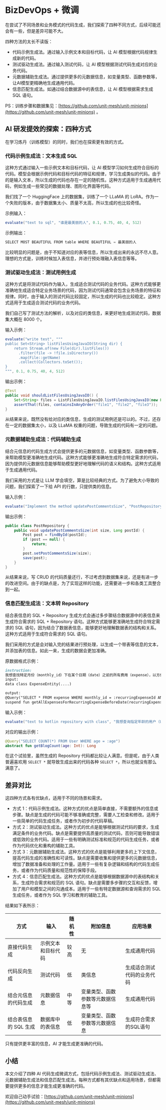 # BizDevOps + 微调

在尝试了不同场景和业务模式的代码生成，我们探索了四种不同方式，后续可能还会有一些，但是差异可能不大。

四种方法的太长不读版：

- 代码示例生成法。通过输入示例文本和目标代码，让 AI 模型根据代码规律生成新的代码。
- 测试驱动生成法。通过输入测试代码，让 AI 模型根据测试代码生成对应的业务代码。
- 元数据辅助生成法。通过提供更多的元数据信息，如变量类型、函数参数等，让AI模型更精确地生成通用代码。
- 信息匹配生成法。如通过结合数据源中的表信息，让 AI 模型根据需求生成 SQL 语句。

PS：训练步骤和数据集见：[https://github.com/unit-mesh/unit-minions](https://github.com/unit-mesh/unit-minions) 。

## AI 研发提效的探索：四种方式

在学习炼丹（训练模型）的同时，我们也在探索更有效的方式。

### 代码示例生成法：文本生成 SQL

这种方式通过输入一些示例文本和目标代码，让 AI 模型学习如何生成符合目标的代码。模型会根据示例代码和目标代码的特征和规律，学习生成类似的代码。由于的是输入文本，所以生成的代码也存在一定的随机性。这种方式适用于生成通用代码，例如生成一些常见的数据处理、图形化界面等代码。

我们找了一个 HuggingFace 上的数据集，训练了一个 LLaMA 的 LoRA。作为一个失败的版本，由于数据集太小、质量不太高，所以生成的也比较奇怪。

示例输入：

```java
evaluate("text to sql", "谁是最美丽的人", 0.1, 0.75, 40, 4, 512)
```

示例输出：

```java
SELECT MOST BEAUTIFUL FROM table WHERE BEAUTIFUL = 最美丽的人
```

比较明显的问题是，由于不知道对应的表等信息，所以生成出来的永远不尽人意。理想的方式是，训练时候加入表信息，并进行预处理融入表信息等等。

### 测试驱动生成法：测试用例生成

这种方式是将测试代码作为输入，生成适合测试代码的业务代码。这种方式能够更准确地生成适合特定业务场景的代码，因为测试代码通常会包含业务场景的特征和规律。同时，由于输入的测试代码比较固定，所以生成的代码也比较稳定。这种方式适用于生成适合测试代码的业务代码。

我们自己写了测试方法的解析，以及对应的类信息，来更好地生成测试代码，数据集大概在 8000 个。

输入示例：

```java
evaluate("write test", """
public Set<String> listFilesUsingJavaIO(String dir) {
    return Stream.of(new File(dir).listFiles())
      .filter(file -> !file.isDirectory())
      .map(File::getName)
      .collect(Collectors.toSet());
}
""", 0.1, 0.75, 40, 4, 512)
```

输出示例：

```java
@Test
public void shouldListFilesUsingJavaIO() {
    Set<String> files = ListFilesUsingJavaIO.listFilesUsingJavaIO(new File("dir"));
    assertThat(files, containsInAnyOrder("file1", "file2", "file3"));
}
```

从结果来说，既然没有给对应的类信息，生成的测试用例还是可以的。不过，还存在一定的数据集太小，以及 LLaMA 权重的问题，导致生成的代码有一定的问题。

### 元数据辅助生成法：代码辅助生成

结合元信息的代码生成方式会提供更多的元数据信息，如变量类型、函数参数等，来帮助模型更准确地生成代码。这种方式能够更准确地生成符合特定需求的代码，因为提供的元数据信息能够帮助模型更好地理解代码的语义和结构。这种方式适用于生成通用代码。

我们采用的方式是让 LLM 学会填空，算是比较经典的方式。为了避免大小导致的问题，我们探索了一下给 API 的行数，只提供类的信息。

输入示例：

```java
evaluate("Implement the method updatePostCommentsSize", "PostRepository()\n- methods: findById(Long): Optional<Post>, updatePostCommentsSize(int, Long): void, findAllByPostTopics(String): List<Post>, findDistinctByPostTopics(String): List<Post>", 0.1, 0.75, 40, 4, 512)
```

输出示例：

```java
public class PostRepository {
    public void updatePostCommentsSize(int size, Long postId) {
        Post post = findById(postId);
        if (post == null) {
            return;
        }
        post.setPostCommentsSize(size);
        save(post);
    }
}
```

从结果来说，写 CRUD 的代码质量还行，不过考虑到数据集来说，还是有进一步的改进空间。由于的缺点是，为了实现这样的功能，还需要进一步和各类工具整合到一起。

### 信息匹配生成法：文本转 Repository

结合表信息的 SQL + Repository 生成方式会通过多步骤结合数据源中的表信息来生成符合需求的 SQL + Repository 语句。这种方式能够更准确地生成符合特定需求的 SQL 语句，因为结合了数据表信息，能够更好地理解数据表的结构和关系。这种方式适用于生成符合需求的 SQL 语句。

我们采用的方式是会对输入完的结果进行预处理，以生成一个带表等信息的文本，并添加表的信息。如此一来，生成的数据会更加准确。

原数据格式示例：

```markdown
instruction:
我想查找特定月份（monthly_id）下在某个日期（date）之前的所有费用（expense），以方便了解特定月份内的开销情况。
input:
data class ExpenseEntity(....)

output:
@Query("SELECT * FROM expense WHERE monthly_id = :recurringExpenseId AND date < :beforeDate")
suspend fun getAllExpensesForRecurringExpenseBeforeDate(recurringExpenseId: Long, beforeDate: LocalDate): List<ExpenseEntity>
```

输入示例：

```java
evaluate("text to kotlin repository with class", "我想查询指定年龄的用户（User）的博客数量。\n ###data class User(var age: Int, val blogId: Int) data class Post(val title: String)###", 0.1, 0.75, 40, 4, 512)
```

对应的输出示例：

```kotlin
@Query("SELECT COUNT(*) FROM User WHERE age = :age")
abstract fun getBlogCount(age: Int): Long
```

在这个试验里，虽然生成的 Repository 代码都比较让人满意。但是呢，由于人类普遍喜欢用 `SELECT *` 就导致生成出来的代码各种 `SELECT *`，所以也就没有那么满意了。

## 差异对比

这四种方式各有优缺点，适用于不同的场景和需求。

- 方式 1：代码示例生成法。这种方式的优点是简单直接，不需要额外的信息或步骤。缺点是生成的代码可能不够准确或完整，需要人工检查和修改。适用于一些简单的代码生成任务，或者作为初步的代码草稿。
- 方式 2：测试驱动生成法。这种方式的优点是能够根据测试代码的要求，生成满足条件的业务代码。缺点是需要提供高质量的测试代码，否则可能导致错误或低效的业务代码。适用于一些有明确测试标准和规范的代码生成任务，或者作为代码优化和重构的辅助工具。
- 方式 3：元数据辅助生成法。这种方式的优点是能够利用更多的上下文信息，提高代码生成的准确性和可读性。缺点是需要收集和提供更多的元数据信息，增加了数据准备和处理的工作量。适用于一些有复杂逻辑和结构的代码生成任务，或者作为代码质量和规范性的保障手段。
- 方式 4：信息匹配生成法。这种方式的优点是能够根据数据源中的表结构和关系，生成符合需求和规范的 SQL 语句。缺点是需要多步骤的交互和反馈，增加了用户和模型之间的沟通成本。适用于一些有特定数据源和查询需求的 SQL 生成任务，或者作为 SQL 学习和教育的辅助工具。

结果如下表所示：

| 方式 | 输入 | 随机性 | 附加信息 | 应用场景 |
| --- | --- | --- | --- | --- |
| 直接代码生成 | 示例文本和目标代码 | 较高 | 无 | 生成通用代码 |
| 代码反向生成 | 测试代码 | 低 | 类信息 | 生成适合测试代码的业务代码 |
| 结合元信息的代码生成 | 元数据信息 | 中等 | 变量类型、函数参数等元数据信息等 | 生成通用代码 |
| 结合表信息的 SQL 生成 | 数据库中的表信息 | 低 | 变量类型、函数参数等元数据信息 | 生成符合需求的SQL语句 |

只有提供更丰富的信息，AI 才能生成更准确的代码。

## 小结

本文介绍了四种 AI 代码生成微调方式，包括代码示例生成法、测试驱动生成法、元数据辅助生成法和信息匹配生成法。每种方式都有其优缺点和适用场景，但都需要提供更多的信息才能生成更准确的代码。

欢迎自己动手试验：[https://github.com/unit-mesh/unit-minions](https://github.com/unit-mesh/unit-minions)
